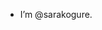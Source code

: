 - I’m @sarakogure.


<!---
sarakogure/sarakogure is a ✨ special ✨ repository because its `README.md` (this file) appears on your GitHub profile.
You can click the Preview link to take a look at your changes.
--->
